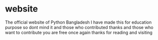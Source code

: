 # website
The official website of Python Bangladesh
I have made this for education purpose so dont mind it and those who contributed thanks and those who want to contribute you are free 
once again
thanks for reading and visiting
